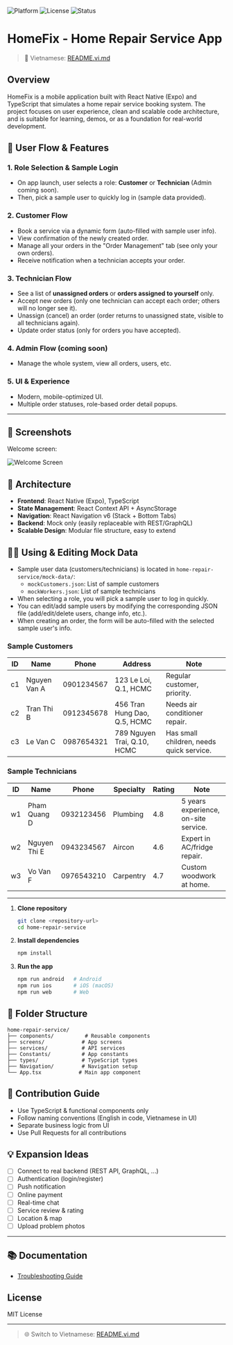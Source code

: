 


![Platform](https://img.shields.io/badge/platform-React%20Native-blue)
![License](https://img.shields.io/badge/license-MIT-green)
![Status](https://img.shields.io/badge/status-beta-orange)


# HomeFix - Home Repair Service App

> 📖 Vietnamese: [README.vi.md](./README.vi.md)

## Overview
HomeFix is a mobile application built with React Native (Expo) and TypeScript that simulates a home repair service booking system. The project focuses on user experience, clean and scalable code architecture, and is suitable for learning, demos, or as a foundation for real-world development.


## 🔑 User Flow & Features

### 1. Role Selection & Sample Login
- On app launch, user selects a role: **Customer** or **Technician** (Admin coming soon).
- Then, pick a sample user to quickly log in (sample data provided).

### 2. Customer Flow
- Book a service via a dynamic form (auto-filled with sample user info).
- View confirmation of the newly created order.
- Manage all your orders in the "Order Management" tab (see only your own orders).
- Receive notification when a technician accepts your order.

### 3. Technician Flow
- See a list of **unassigned orders** or **orders assigned to yourself** only.
- Accept new orders (only one technician can accept each order; others will no longer see it).
- Unassign (cancel) an order (order returns to unassigned state, visible to all technicians again).
- Update order status (only for orders you have accepted).

### 4. Admin Flow (coming soon)
- Manage the whole system, view all orders, users, etc.

### 5. UI & Experience
- Modern, mobile-optimized UI.
- Multiple order statuses, role-based order detail popups.

---

## 📱 Screenshots

Welcome screen:

![Welcome Screen](./App%20Welcome.jpg)

<!-- Add more screenshots here if available -->

## 🧱 Architecture

- **Frontend**: React Native (Expo), TypeScript
- **State Management**: React Context API + AsyncStorage
- **Navigation**: React Navigation v6 (Stack + Bottom Tabs)
- **Backend**: Mock only (easily replaceable with REST/GraphQL)
- **Scalable Design**: Modular file structure, easy to extend



## 🧑‍💻 Using & Editing Mock Data

- Sample user data (customers/technicians) is located in `home-repair-service/mock-data/`:
  - `mockCustomers.json`: List of sample customers
  - `mockWorkers.json`: List of sample technicians
- When selecting a role, you will pick a sample user to log in quickly.
- You can edit/add sample users by modifying the corresponding JSON file (add/edit/delete users, change info, etc.).
- When creating an order, the form will be auto-filled with the selected sample user's info.

### Sample Customers

| ID  | Name           | Phone       | Address                        | Note                          |
|-----|----------------|------------|-------------------------------|-------------------------------|
| c1  | Nguyen Van A   | 0901234567 | 123 Le Loi, Q.1, HCMC         | Regular customer, priority.   |
| c2  | Tran Thi B     | 0912345678 | 456 Tran Hung Dao, Q.5, HCMC  | Needs air conditioner repair. |
| c3  | Le Van C       | 0987654321 | 789 Nguyen Trai, Q.10, HCMC   | Has small children, needs quick service. |

### Sample Technicians

| ID  | Name           | Phone       | Specialty    | Rating | Note                                 |
|-----|----------------|------------|-------------|--------|--------------------------------------|
| w1  | Pham Quang D   | 0932123456 | Plumbing    | 4.8    | 5 years experience, on-site service. |
| w2  | Nguyen Thi E   | 0943234567 | Aircon      | 4.6    | Expert in AC/fridge repair.          |
| w3  | Vo Van F       | 0976543210 | Carpentry   | 4.7    | Custom woodwork at home.             |

---

1. **Clone repository**
   ```bash
   git clone <repository-url>
   cd home-repair-service
   ```
2. **Install dependencies**
   ```bash
   npm install
   ```
3. **Run the app**
   ```bash
   npm run android   # Android
   npm run ios       # iOS (macOS)
   npm run web       # Web
   ```

## 📂 Folder Structure

```
home-repair-service/
├── components/          # Reusable components
├── screens/            # App screens
├── services/           # API services
├── Constants/          # App constants
├── types/              # TypeScript types
├── Navigation/         # Navigation setup
└── App.tsx            # Main app component
```

## 🤝 Contribution Guide

- Use TypeScript & functional components only
- Follow naming conventions (English in code, Vietnamese in UI)
- Separate business logic from UI
- Use Pull Requests for all contributions

## 💡 Expansion Ideas

- [ ] Connect to real backend (REST API, GraphQL, ...)
- [ ] Authentication (login/register)
- [ ] Push notification
- [ ] Online payment
- [ ] Real-time chat
- [ ] Service review & rating
- [ ] Location & map
- [ ] Upload problem photos

---

## 📚 Documentation

- [Troubleshooting Guide](./docs/Troubleshooting.md)

## License

MIT License

---

> 🌐 Switch to Vietnamese: [README.vi.md](./README.vi.md)